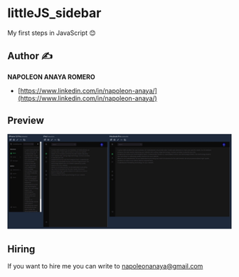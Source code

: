 # littleJS_sidebar
My first steps in JavaScript 😊

## Author ✍

**NAPOLEON ANAYA ROMERO**

-	[https://www.linkedin.com/in/napoleon-anaya/](https://www.linkedin.com/in/napoleon-anaya/)

## Preview

![..](https://github.com/alucart2005/littleJS_sidebar/blob/main/assets/img/preview.jpg?raw=true)


## Hiring 
If you want to hire me you can write to napoleonanaya@gmail.com
